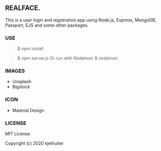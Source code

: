 ## REALFACE.
This is a user login and registration app using Node.js, Express, MongoDB, Passport, EJS and some other packages.

### USE
> $ npm install

> $ npm server.js
> Or run with Nodemon
> $ nodemon

### IMAGES
* Unsplash
* Bigstock

### ICON
* Material Design

### LICENSE
MIT License

Copyright (c) 2020 kjellruiter
